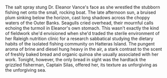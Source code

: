 The salt spray stung Dr. Eleanor Vance's face as she wrestled the stubborn fishing net onto the small, rocking boat.  The late afternoon sun, a bruised plum sinking below the horizon, cast long shadows across the choppy waters of the Outer Banks.  Seagulls cried overhead, their mournful calls echoing the turmoil in Eleanor's own stomach.  This wasn't exactly the kind of fieldwork she'd envisioned when she'd traded the sterile environment of her Raleigh nutrition clinic for a research sabbatical studying the dietary habits of the isolated fishing community on Hatteras Island.  The pungent aroma of brine and diesel hung heavy in the air, a stark contrast to the scent of freshly baked bread and organic quinoa she usually associated with her work.  Tonight, however, the only bread in sight was the hardtack the grizzled fisherman, Captain Silas, offered her, its texture as unforgiving as the unforgiving sea.
